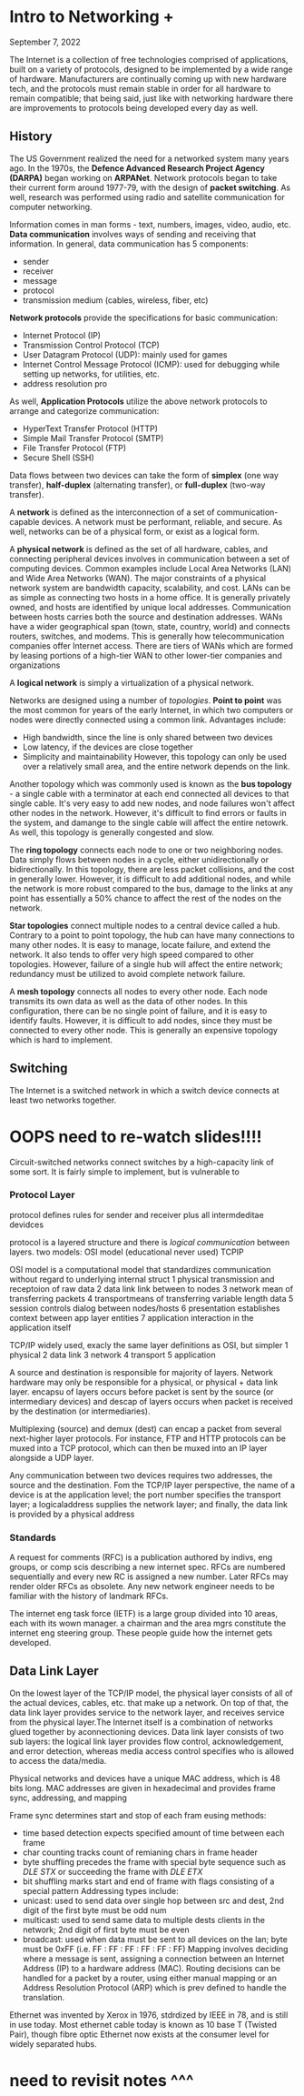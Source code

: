 # Intro to Networking + 
September 7, 2022

The Internet is a collection of free technologies comprised of applications, built on a variety of protocols, designed to be implemented by a wide range of hardware. Manufacturers are continually coming up with new hardware tech, and the protocols must remain stable in order for all hardware to remain compatible; that being said, just like with networking hardware there are improvements to protocols being developed every day as well.

## History
The US Government realized the need for a networked system many years ago. In the 1970s, the **Defence Advanced Research Project Agency (DARPA)** began working on **ARPANet**. Network protocols began to take their current form around 1977-79, with the design of **packet switching**. As well, research was performed using radio and satellite communication for computer networking.

Information comes in man forms - text, numbers, images, video, audio, etc. **Data communication** involves ways of sending and receiving that information. In general, data communication has 5 components:
- sender
- receiver
- message
- protocol
- transmission medium (cables, wireless, fiber, etc)

**Network protocols** provide the specifications for basic communication:
- Internet Protocol (IP)
- Transmission Control Protocol (TCP)
- User Datagram Protocol (UDP): mainly used for games
- Internet Control Message Protocol (ICMP): used for debugging while setting up networks, for utilities, etc.
- address resolution pro

As well, **Application Protocols** utilize the above network protocols to arrange and categorize communication:
- HyperText Transfer Protocol (HTTP)
- Simple Mail Transfer Protocol (SMTP)
- File Transfer Protocol (FTP)
- Secure Shell (SSH)

Data flows between two devices can take the form of **simplex** (one way transfer), **half-duplex** (alternating transfer), or **full-duplex** (two-way transfer).

A **network** is defined as the interconnection of a set of communication-capable devices. A network must be performant, reliable, and secure. As well, networks can be of a physical form, or exist as a logical form.

A **physical network** is defined as the set of all hardware, cables, and connecting peripheral devices involves in communication between a set of computing devices. Common examples include Local Area Networks (LAN) and Wide Area Networks (WAN). The major constraints of a physical network system are bandwidth capacity, scalability, and cost. LANs can be as simple as connecting two hosts in a home office. It is generally privately owned, and hosts are identified by unique local addresses. Communication between hosts carries both the source and destination addresses. WANs have a wider geographical span (town, state, country, world) and connects routers, switches, and modems. This is generally how telecommunication companies offer Internet access. There are tiers of WANs which are formed by leasing portions of a high-tier WAN to other lower-tier companies and organizations

A **logical network** is simply a virtualization of a physical network. 

Networks are designed using a number of *topologies*. **Point to point** was the most common for years of the early Internet, in which two computers or nodes were directly connected using a common link. Advantages include:
- High bandwidth, since the line is only shared between two devices
- Low latency, if the devices are close together
- Simplicity and maintainability
However, this topology can only be used over a relatively small area, and the entire network depends on the link.

Another topology which was commonly used is known as the **bus topology** - a single cable with a terminator at each end connected all devices to that single cable. It's very easy to add new nodes, and node failures won't affect other nodes in the network. However, it's difficult to find errors or faults in the system, and damange to the single cable will affect the entire netowrk. As well, this topology is generally congested and slow.

The **ring topology** connects each node to one or two neighboring nodes. Data simply flows between nodes in a cycle, either unidirectionally or bidirectionally. In this topology, there are less packet collisions, and the cost in generally lower. However, it is difficult to add additional nodes, and while the network is more robust compared to the bus, damage to the links at any point has essentially a 50% chance to affect the rest of the nodes on the network.

**Star topologies** connect multiple nodes to a central device called a hub. Contrary to a point to point topology, the hub can have many connections to many other nodes. It is easy to manage, locate failure, and extend the network. It also tends to offer very high speed compared to other topologies. However, failure of a single hub will affect the entire network; redundancy must be utilized to avoid complete network failure.

A **mesh topology** connects all nodes to every other node. Each node transmits its own data as well as the data of other nodes. In this configuration, there can be no single point of failure, and it is easy to identify faults. However, it is difficult to add nodes, since they must be connected to every other node. This is generally an expensive topology which is hard to implement.

## Switching
The Internet is a switched network in which a switch device connects at least two networks together. 

# OOPS need to re-watch slides!!!!
Circuit-switched networks connect switches by a high-capacity link of some sort. It is fairly simple to implement, but is vulnerable to 

### Protocol Layer
protocol defines rules for sender and receiver plus all intermdeditae devidces

protocol is a layered structure and there is *logical communication* between layers. two models: OSI model (educational never used) TCPIP

OSI model is a computational model that standardizes communication without regard to underlying internal struct
1 physical transmission and receptoion of raw data
2 data link link between to nodes
3 network mean of transferring packets
4 transportmeans of transferring variable length data
5 session controls dialog between nodes/hosts
6 presentation establishes context between app layer entities
7 application interaction in the application itself

TCP/IP widely used, exacly the same layer definitions as OSI, but simpler
1 physical
2 data link
3 network
4 transport
5 application

A source and destination is responsible for majority of layers. Network hardware may only be responsible for a physical, or physical + data link layer.
encapsu of layers occurs before packet is sent by the source (or intermediary devices) and descap of layers occurs when packet is received by the destination (or intermediaries).

Multiplexing (source) and demux (dest) can encap a packet from several next-higher layer protocols. For instance, FTP and HTTP protocols can be muxed into a TCP protocol, which can then be muxed into an IP layer alongside a UDP layer.

Any communication between two devices requires two addresses, the source and the destination. Fom the TCP/IP layer perspective, the name of a device is at the application level; the port number specifies the transport layer; a logicaladdress supplies the network layer; and finally, the data link is provided by a physical address

### Standards
A request for comments (RFC) is a publication authored by indivs, eng groups, or comp scis describing a new internet spec. RFCs are numbered sequentially and every new RC is assigned a new number. Later RFCs may render older RFCs as obsolete. Any new network engineer needs to be familiar with the history of landmark RFCs. 

The internet eng task force (IETF) is a large group divided into 10 areas, each with its wown manager. a chairman and the area mgrs constitute the internet eng steering group. These people guide how the internet gets developed.

## Data Link Layer
On the lowest layer of the TCP/IP model, the physical layer consists of all of the actual devices, cables, etc. that make up a network. On top of that, the data link layer provides service to the network layer, and receives service from the physical layer.The Internet itself is a combination of networks glued together by aconnectioning devices. Data link layer consists of two sub layers: the logical link layer provides flow control, acknowledgement, and error detection, whereas media access control specifies who is allowed to access the data/media.

Physical networks and devices have a unique MAC address, which is 48 bits long. MAC addresses are given in hexadecimal and provides frame sync, addressing, and mapping

Frame sync determines start and stop of each fram eusing methods:
- time based detection expects specified amount of time between each frame
- char counting tracks count of remianing chars in frame header
- byte shuffling precedes the frame with special byte sequence such as *DLE STX* or succeeding the frame with *DLE ETX*
- bit shuffling marks start and end of frame with flags consisting of a special pattern
Addressing types include:
- unicast: used to send data over single hop between src and dest, 2nd digit of the first byte must be odd num
- multicast: used to send same data to multiple dests clients in the network; 2nd digit of first byte must be even
- broadcast: used when data must be sent to all devices on the lan; byte must be 0xFF (i.e. FF : FF : FF : FF : FF : FF)
Mapping involves deciding where a message is sent, assigning a connection between an Internet Address (IP) to a hardware address (MAC). Routing decisions can be handled for a packet by a router, using either manual mapping or an Address Resolution Protocol (ARP) which is prev defined to handle the translation.

Ethernet was invented by Xerox in 1976, stdrdized by IEEE in 78, and is still in use today. Most ethernet cable today is known as 10 base T (Twisted Pair), though fibre optic Ethernet now exists at the consumer level for widely separated hubs.

# need to revisit notes ^^^